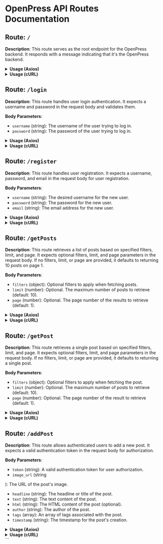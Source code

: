 # OpenPress API Routes Documentation

## Route: `/`

**Description**: This route serves as the root endpoint for the OpenPress backend. It responds with a message indicating that it's the OpenPress backend.

<details>
<summary><strong>Usage (Axios)</strong></summary>

```javascript
axios
  .get('http://localhost:3000/api/v1/')
  .then((response) => {
    console.log(response.data); // 'openpress backend :)'
  })
  .catch((error) => {
    console.error(error);
  });
```

</details>

<details>
<summary><strong>Usage (cURL)</strong></summary>

```bash
curl -X GET http://localhost:3000/api/v1/
```

</details>

## Route: `/login`

**Description**: This route handles user login authentication. It expects a username and password in the request body and validates them.

**Body Parameters**:

- `username` (string): The username of the user trying to log in.
- `password` (string): The password of the user trying to log in.

<details>
<summary><strong>Usage (Axios)</strong></summary>

```javascript
const loginData = {
  username: 'your_username',
  password: 'your_password',
};

axios
  .post('http://localhost:3000/api/v1/login', loginData)
  .then((response) => {
    console.log(response.data); // JSON Web Token (JWT) if successful
  })
  .catch((error) => {
    console.error(error);
  });
```

</details>

<details>
<summary><strong>Usage (cURL)</strong></summary>

```bash
curl -X POST -d "username=your_username&password=your_password" http://localhost:3000/api/v1/login
```

</details>

## Route: `/register`

**Description**: This route handles user registration. It expects a username, password, and email in the request body for user registration.

**Body Parameters**:

- `username` (string): The desired username for the new user.
- `password` (string): The password for the new user.
- `email` (string): The email address for the new user.

<details>
<summary><strong>Usage (Axios)</strong></summary>

```javascript
const registrationData = {
  username: 'new_user',
  password: 'new_password',
  email: 'new@example.com',
};

axios
  .post('http://localhost:3000/api/v1/register', registrationData)
  .then((response) => {
    console.log(response.data); // 'Registration successful' if successful
  })
  .catch((error) => {
    console.error(error);
  });
```

</details>

<details>
<summary><strong>Usage (cURL)</strong></summary>

```bash
curl -X POST -d "username=new_user&password=new_password&email=new@example.com" http://localhost:3000/api/v1/register
```

</details>

## Route: `/getPosts`

**Description**: This route retrieves a list of posts based on specified filters, limit, and page. It expects optional filters, limit, and page parameters in the request body. If no filters, limit, or page are provided, it defaults to returning 10 posts on page 1.

**Body Parameters**:

- `filters` (object): Optional filters to apply when fetching posts.
- `limit` (number): Optional. The maximum number of posts to retrieve (default: 10).
- `page` (number): Optional. The page number of the results to retrieve (default: 1).

<details>
<summary><strong>Usage (Axios)</strong></summary>

```javascript
const requestData = {
  filters: { key: 'value' }, // Optional filters
  limit: 10, // Optional limit
  page: 1, // Optional page
};

axios
  .get('http://localhost:3000/api/v1/getPosts', { data: requestData })
  .then((response) => {
    console.log(response.data); // List of posts based on the provided filters, limit, and page
  })
  .catch((error) => {
    console.error(error);
  });
```

</details>

<details>
<summary><strong>Usage (cURL)</strong></summary>

```bash
curl -X GET -d "filters={\"key\":\"value\"}&limit=10&page=1" http://localhost:3000/api/v1/getPosts
```

</details>

## Route: `/getPost`

**Description**: This route retrieves a single post based on specified filters, limit, and page. It expects optional filters, limit, and page parameters in the request body. If no filters, limit, or page are provided, it defaults to returning a single post.

**Body Parameters**:

- `filters` (object): Optional filters to apply when fetching the post.
- `limit` (number): Optional. The maximum number of posts to retrieve (default: 10).
- `page` (number): Optional. The page number of the result to retrieve (default: 1).

<details>
<summary><strong>Usage (Axios)</strong></summary>

```javascript
const requestData = {
  filters: { key: 'value' }, // Optional filters
  limit: 10, // Optional limit
  page: 1, // Optional page
};

axios
  .get('http://localhost:3000/api/v1/getPost', { data: requestData })
  .then((response) => {
    console.log(response.data); // Single post based on the provided filters, limit, and page
  })
  .catch((error) => {
    console.error(error);
  });
```

</details>

<details>
<summary><strong>Usage (cURL)</strong></summary>

```bash
curl -X GET -d "filters={\"key\":\"value\"}&limit=10&page=1" http://localhost:3000/api/v1/getPost
```

</details>

## Route: `/addPost`

**Description**: This route allows authenticated users to add a new post. It expects a valid authentication token in the request body for authorization.

**Body Parameters**:

- `token` (string): A valid authentication token for user authorization.
- `image_url` (string

): The URL of the post's image.

- `headline` (string): The headline or title of the post.
- `text` (string): The text content of the post.
- `html` (string): The HTML content of the post (optional).
- `author` (string): The author of the post.
- `tags` (array): An array of tags associated with the post.
- `timestamp` (string): The timestamp for the post's creation.

<details>
<summary><strong>Usage (Axios)</strong></summary>

```javascript
const postData = {
  token: 'valid_token', // Valid authentication token
  image_url: 'post_image_url',
  headline: 'post_headline',
  text: 'post_text',
  html: 'post_html', // Optional HTML content
  author: 'post_author',
  tags: ['tag1', 'tag2'], // Array of tags
  timestamp: 'post_timestamp',
};

axios
  .post('http://localhost:3000/api/v1/addPost', postData)
  .then((response) => {
    console.log(response.data); // 'Post successfully added' if successful
  })
  .catch((error) => {
    console.error(error);
  });
```

</details>

<details>
<summary><strong>Usage (cURL)</strong></summary>

```bash
curl -X POST -d "token=valid_token&image_url=post_image_url&headline=post_headline&text=post_text&html=post_html&author=post_author&tags=[\"tag1\",\"tag2\"]&timestamp=post_timestamp" http://localhost:3000/api/v1/addPost
```

</details>
```
